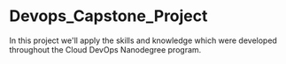 # Devops_Capstone_Project
In this project we'll apply the skills and knowledge which were developed throughout the Cloud DevOps Nanodegree program.
